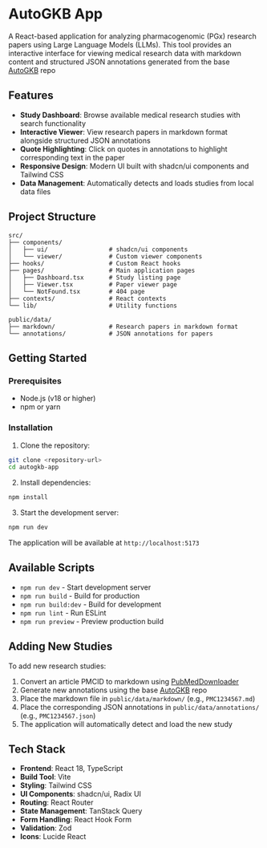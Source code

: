 # AutoGKB App

A React-based application for analyzing pharmacogenomic (PGx) research papers using Large Language Models (LLMs). This tool provides an interactive interface for viewing medical research data with markdown content and structured JSON annotations generated from the base [AutoGKB](https://github.com/DaneshjouLab/AutoGKB) repo

## Features

- **Study Dashboard**: Browse available medical research studies with search functionality
- **Interactive Viewer**: View research papers in markdown format alongside structured JSON annotations
- **Quote Highlighting**: Click on quotes in annotations to highlight corresponding text in the paper
- **Responsive Design**: Modern UI built with shadcn/ui components and Tailwind CSS
- **Data Management**: Automatically detects and loads studies from local data files

## Project Structure

```
src/
├── components/
│   ├── ui/                 # shadcn/ui components
│   └── viewer/             # Custom viewer components
├── hooks/                  # Custom React hooks
├── pages/                  # Main application pages
│   ├── Dashboard.tsx       # Study listing page
│   ├── Viewer.tsx          # Paper viewer page
│   └── NotFound.tsx        # 404 page
├── contexts/               # React contexts
└── lib/                    # Utility functions

public/data/
├── markdown/               # Research papers in markdown format
└── annotations/            # JSON annotations for papers
```

## Getting Started

### Prerequisites

- Node.js (v18 or higher)
- npm or yarn

### Installation

1. Clone the repository:
```bash
git clone <repository-url>
cd autogkb-app
```

2. Install dependencies:
```bash
npm install
```

3. Start the development server:
```bash
npm run dev
```

The application will be available at `http://localhost:5173`

## Available Scripts

- `npm run dev` - Start development server
- `npm run build` - Build for production
- `npm run build:dev` - Build for development
- `npm run lint` - Run ESLint
- `npm run preview` - Preview production build

## Adding New Studies

To add new research studies:

1. Convert an article PMCID to markdown using [PubMedDownloader](https://github.com/shloknatarajan/PubMedDownloader)
2. Generate new annotations using the base [AutoGKB](https://github.com/DaneshjouLab/AutoGKB) repo
3. Place the markdown file in `public/data/markdown/` (e.g., `PMC1234567.md`)
4. Place the corresponding JSON annotations in `public/data/annotations/` (e.g., `PMC1234567.json`)
5. The application will automatically detect and load the new study


## Tech Stack

- **Frontend**: React 18, TypeScript
- **Build Tool**: Vite
- **Styling**: Tailwind CSS
- **UI Components**: shadcn/ui, Radix UI
- **Routing**: React Router
- **State Management**: TanStack Query
- **Form Handling**: React Hook Form
- **Validation**: Zod
- **Icons**: Lucide React
